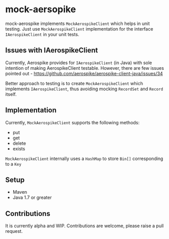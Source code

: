 # mock-aersopike
mock-aerospike implements `MockAerospikeClient` which helps in unit testing.
Just use `MockAerospikeClient` implementation for the interface `IAerospikeClient` in your unit tests.

## Issues with IAerospikeClient
Currently, Aerospike provides for `IAerospikeClient` (in Java) with sole intention of making AerospikeClient testable.
However, there are few issues pointed out - https://github.com/aerospike/aerospike-client-java/issues/34

Better approach to testing is to create `MockAerospikeClient` which implements `IAerospikeClient`, thus avoiding mocking `RecordSet` and `Record` itself.

## Implementation
Currently, `MockAerospikeClient` supports the following methods:
- put
- get
- delete
- exists

`MockAerospikeClient` internally uses a `HashMap` to store `Bin[]` corresponding to a `Key`

## Setup
- Maven
- Java 1.7 or greater

## Contributions
It is currently alpha and WIP. Contributions are welcome, please raise a pull request.
